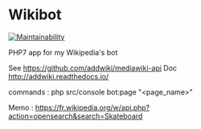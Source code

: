 # Wikibot

[![Maintainability](https://api.codeclimate.com/v1/badges/b7a0aa7a832ddf24adb0/maintainability)](https://codeclimate.com/repos/5d73cea4465eac01630065a7/maintainability)

PHP7 app for my Wikipedia's bot

See https://github.com/addwiki/mediawiki-api
Doc http://addwiki.readthedocs.io/

commands :
php src/console bot:page "<page_name>"


Memo : 
https://fr.wikipedia.org/w/api.php?action=opensearch&search=Skateboard
